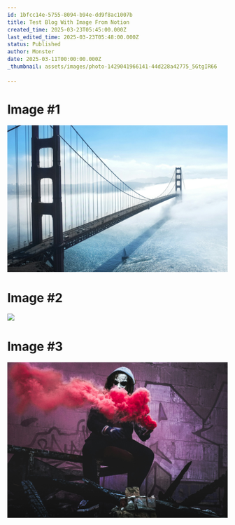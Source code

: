 ```yaml
---
id: 1bfcc14e-5755-8094-b94e-dd9f8ac1007b
title: Test Blog With Image From Notion
created_time: 2025-03-23T05:45:00.000Z
last_edited_time: 2025-03-23T05:48:00.000Z
status: Published
author: Monster
date: 2025-03-11T00:00:00.000Z
_thumbnail: assets/images/photo-1429041966141-44d228a42775_5GtgIR66

---
```


# Image #1

![](assets/images/photo-1429041966141-44d228a42775_5GtgIR66)

# Image #2

![](assets/images/photo-1598839950984-034f6dc7b495_Bv7NHp3j)

# Image #3

![](assets/images/photo-1517935491970-e2d8a02412fe_34En52Se)
